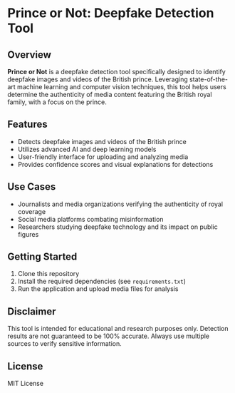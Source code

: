 # Prince or Not: Deepfake Detection Tool

## Overview

**Prince or Not** is a deepfake detection tool specifically designed to identify deepfake images and videos of the British prince. Leveraging state-of-the-art machine learning and computer vision techniques, this tool helps users determine the authenticity of media content featuring the British royal family, with a focus on the prince.

## Features
- Detects deepfake images and videos of the British prince
- Utilizes advanced AI and deep learning models
- User-friendly interface for uploading and analyzing media
- Provides confidence scores and visual explanations for detections

## Use Cases
- Journalists and media organizations verifying the authenticity of royal coverage
- Social media platforms combating misinformation
- Researchers studying deepfake technology and its impact on public figures

## Getting Started
1. Clone this repository
2. Install the required dependencies (see `requirements.txt`)
3. Run the application and upload media files for analysis

## Disclaimer
This tool is intended for educational and research purposes only. Detection results are not guaranteed to be 100% accurate. Always use multiple sources to verify sensitive information.

## License
MIT License 